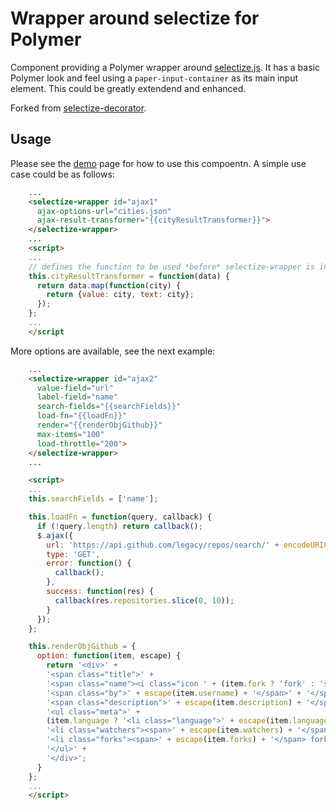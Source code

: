 # Wrapper around selectize for Polymer

Component providing a Polymer wrapper around [selectize.js](https://github.com/brianreavis/selectize.js). It has a basic Polymer look and feel using a `paper-input-container` as its main input element. This could be greatly extendend and enhanced.

Forked from [selectize-decorator](https://github.com/display-interactive/selectize-decorator).

## Usage

Please see the [demo](https://github.com/czellweg/selectize-wrapper/blob/master/demo/index.html) page for how to use this compoentn. A simple use case could be as follows:

```html
    ...
    <selectize-wrapper id="ajax1"
      ajax-options-url="cities.json"
      ajax-result-transformer="{{cityResultTransformer}}">
    </selectize-wrapper>
    ...
    <script>
    ...
    // defines the function to be used *before* selectize-wrapper is initialized
    this.cityResultTransformer = function(data) {
      return data.map(function(city) {
        return {value: city, text: city};
      });
    };
    ...
    </script
```

More options are available, see the next example:

```html
    ...
    <selectize-wrapper id="ajax2"
      value-field="url"
      label-field="name"
      search-fields="{{searchFields}}"
      load-fn="{{loadFn}}"
      render="{{renderObjGithub}}"
      max-items="100"
      load-throttle="200">
    </selectize-wrapper>
    ...

    <script>
    ...
    this.searchFields = ['name'];

    this.loadFn = function(query, callback) {
      if (!query.length) return callback();
      $.ajax({
        url: 'https://api.github.com/legacy/repos/search/' + encodeURIComponent(query),
        type: 'GET',
        error: function() {
          callback();
        },
        success: function(res) {
          callback(res.repositories.slice(0, 10));
        }
      });
    };

    this.renderObjGithub = {
      option: function(item, escape) {
        return '<div>' +
        '<span class="title">' +
        '<span class="name"><i class="icon ' + (item.fork ? 'fork' : 'source') + '"></i>' + escape(item.name) + '</span>' +
        '<span class="by">' + escape(item.username) + '</span>' + '</span>' +
        '<span class="description">' + escape(item.description) + '</span>' +
        '<ul class="meta">' +
        (item.language ? '<li class="language">' + escape(item.language) + '</li>' : '') +
        '<li class="watchers"><span>' + escape(item.watchers) + '</span> watchers</li>' +
        '<li class="forks"><span>' + escape(item.forks) + '</span> forks</li>' +
        '</ul>' +
        '</div>';
      }
    };
    ...
    </script>
```
